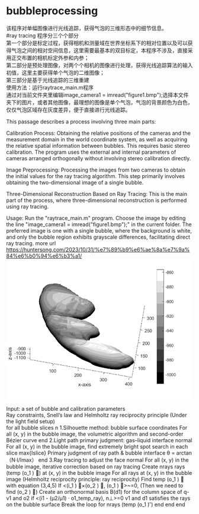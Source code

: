 # bubbleprocessing  
该程序对单幅图像进行光线追踪，获得气泡的三维形态中的细节信息。  
#ray tracing 程序分三个个部分  
第一个部分是标定过程，获得相机和测量域在世界坐标系下的相对位置以及可以获得气泡之间的相对空间信息，这里需要最基本的双目标定，本程序不涉及，直接采用正交布置的相机标定外参和内参；  
第二部分是预处理图像，对两个个相机的图像进行处理，获得光线追踪算法的输入初值，这里主要获得单个气泡的二维图像；  
第三部分是基于光线追踪的三维重建    
使用方法：运行raytrace_main.m程序  
通过对当前文件夹里编辑image_camera1 = imread("figure1.bmp");选择本文件夹下的图片，或者其他图像，最理想的图像是单个气泡，气泡的背景颜色为白色，仅仅气泡区域存在灰度差异，便于直接进行光线追踪。  

This passage describes a process involving three main parts:

Calibration Process:
Obtaining the relative positions of the cameras and the measurement domain in the world coordinate system, as well as acquiring the relative spatial information between bubbles. This requires basic stereo calibration. The program uses the external and internal parameters of cameras arranged orthogonally without involving stereo calibration directly.

Image Preprocessing:
Processing the images from two cameras to obtain the initial values for the ray tracing algorithm. This step primarily involves obtaining the two-dimensional image of a single bubble.

Three-Dimensional Reconstruction Based on Ray Tracing:
This is the main part of the process, where three-dimensional reconstruction is performed using ray tracing.

Usage:
Run the "raytrace_main.m" program. Choose the image by editing the line "image_camera1 = imread("figure1.bmp");" in the current folder. The preferred image is one with a single bubble, where the background is white, and only the bubble region exhibits grayscale differences, facilitating direct ray tracing.
more url https://huntersong.com/2023/10/31/%e7%89%b9%e6%ae%8a%e7%9a%84%e6%b0%94%e6%b3%a1/  
![image](https://github.com/huntersong/bubbleprocessing/blob/main/bubbleimagegit/51bubble.png)

Input: a set of bubble and calibration parameters   
Ray constraints, Snell’s law and Helmholtz ray reciprocity principle (Under the light field setup)   
for all bubble slices n
1.Silhouette method: bubble surface coordinates
For all (x, y) in the bubble image, 
the volumetric algorithm and second-order Bézier curve
end 
2.Light path primary judgment: gas–liquid interface normal 
For all (x, y) in the bubble image, find extremely bright spot search in each slice
max{Islice}
Primary judgment of ray path & bubble interface
θ = arctan（N·I/Imax）
end
3.Ray tracing to adjust the face normal
For all (x, y) in the bubble image, iterative correction based on ray tracing
   Create nrays rays (temp (o_1 ) ⃗) at (x, y) in the bubble image
   For all rays at (x, y) in the bubble image (Helmholtz reciprocity principle: ray reciprocity)
      Find temp (o_1 ) ⃗ with equation (3,4,5)
      If <(i_1 ) ⃗×(o_2 ) ⃗, (o_1 ) ⃗>~=0, (Then we need to find (o_2 ) ⃗)
         Create an orthonormal basis B(d1) for the column space of q-v1 and o2
      if <(i1 - (μ2/μ1) · o1_temp_ray), n⊥>=0 
         v1 and d1 satisfies the rays on the bubble surface
         Break the loop for nrays (temp (o_1 ) ⃗)
end
   end
end

